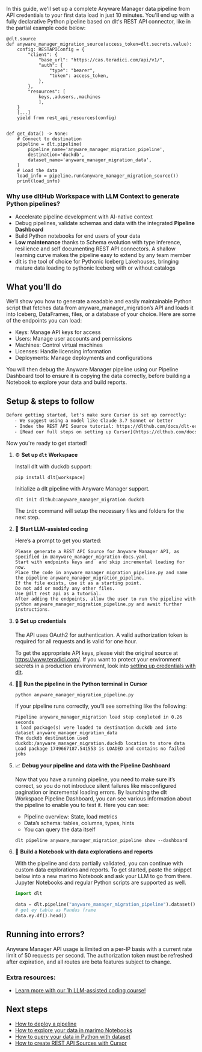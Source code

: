 In this guide, we'll set up a complete Anyware Manager data pipeline from API credentials to your first data load in just 10 minutes. You'll end up with a fully declarative Python pipeline based on dlt's REST API connector, like in the partial example code below:

```python-outcome
@dlt.source
def anyware_manager_migration_source(access_token=dlt.secrets.value):
    config: RESTAPIConfig = {
        "client": {
            "base_url": "https://cas.teradici.com/api/v1/",
            "auth": {
                "type": "bearer",
                "token": access_token,
            },
        },
        "resources": [
            keys,,adusers,,machines
            ],
    }
    [...]
    yield from rest_api_resources(config)


def get_data() -> None:
    # Connect to destination
    pipeline = dlt.pipeline(
        pipeline_name='anyware_manager_migration_pipeline',
        destination='duckdb',
        dataset_name='anyware_manager_migration_data', 
    )
    # Load the data
    load_info = pipeline.run(anyware_manager_migration_source())
    print(load_info) 
```

### Why use dltHub Workspace with LLM Context to generate Python pipelines?

- Accelerate pipeline development with AI-native context
- Debug pipelines, validate schemas and data with the integrated **Pipeline Dashboard**
- Build Python notebooks for end users of your data
- **Low maintenance** thanks to Schema evolution with type inference, resilience and self documenting REST API connectors. A shallow learning curve makes the pipeline easy to extend by any team member
- dlt is the tool of choice for Pythonic Iceberg Lakehouses, bringing mature data loading to pythonic Iceberg with or without catalogs

## What you’ll do

We’ll show you how to generate a readable and easily maintainable Python script that fetches data from anyware_manager_migration’s API and loads it into Iceberg, DataFrames, files, or a database of your choice. Here are some of the endpoints you can load:

- Keys: Manage API keys for access
- Users: Manage user accounts and permissions
- Machines: Control virtual machines
- Licenses: Handle licensing information
- Deployments: Manage deployments and configurations

You will then debug the Anyware Manager pipeline using our Pipeline Dashboard tool to ensure it is copying the data correctly, before building a Notebook to explore your data and build reports.

## Setup & steps to follow

```default
Before getting started, let's make sure Cursor is set up correctly:
   - We suggest using a model like Claude 3.7 Sonnet or better
   - Index the REST API Source tutorial: https://dlthub.com/docs/dlt-ecosystem/verified-sources/rest_api/ and add it to context as **@dlt rest api**
   - [Read our full steps on setting up Cursor](https://dlthub.com/docs/dlt-ecosystem/llm-tooling/cursor-restapi#23-configuring-cursor-with-documentation)
```

Now you're ready to get started!

1. ⚙️ **Set up `dlt` Workspace**
    
    Install dlt with duckdb support:
    ```shell
    pip install dlt[workspace]
    ```

    Initialize a dlt pipeline with Anyware Manager support.
    ```shell
    dlt init dlthub:anyware_manager_migration duckdb
    ```

    The `init` command will setup the necessary files and folders for the next step.
    
2. 🤠 **Start LLM-assisted coding**
    
    Here’s a prompt to get you started:
    
    ```prompt
    Please generate a REST API Source for Anyware Manager API, as specified in @anyware_manager_migration-docs.yaml 
    Start with endpoints keys and  and skip incremental loading for now. 
    Place the code in anyware_manager_migration_pipeline.py and name the pipeline anyware_manager_migration_pipeline. 
    If the file exists, use it as a starting point. 
    Do not add or modify any other files. 
    Use @dlt rest api as a tutorial. 
    After adding the endpoints, allow the user to run the pipeline with python anyware_manager_migration_pipeline.py and await further instructions.
    ```

    
3. 🔒 **Set up credentials** 
    
    The API uses OAuth2 for authentication. A valid authorization token is required for all requests and is valid for one hour.
    
    To get the appropriate API keys, please visit the original source at https://www.teradici.com/.
    If you want to protect your environment secrets in a production environment, look into [setting up credentials with dlt](https://dlthub.com/docs/walkthroughs/add_credentials).
    
4. 🏃‍♀️ **Run the pipeline in the Python terminal in Cursor**
    
    ```shell
    python anyware_manager_migration_pipeline.py
    ```
    
    If your pipeline runs correctly, you’ll see something like the following:
    
    ```shell
    Pipeline anyware_manager_migration load step completed in 0.26 seconds
    1 load package(s) were loaded to destination duckdb and into dataset anyware_manager_migration_data
    The duckdb destination used duckdb:/anyware_manager_migration.duckdb location to store data
    Load package 1749667187.541553 is LOADED and contains no failed jobs
    ```
    
5. 📈 **Debug your pipeline and data with the Pipeline Dashboard**

    Now that you have a running pipeline, you need to make sure it’s correct, so you do not introduce silent failures like misconfigured pagination or incremental loading errors. By launching the dlt Workspace Pipeline Dashboard, you can see various information about the pipeline to enable you to test it. Here you can see:
    - Pipeline overview: State, load metrics
    - Data’s schema: tables, columns, types, hints
    - You can query the data itself
    
    ```shell
    dlt pipeline anyware_manager_migration_pipeline show --dashboard
    ```
    
6. 🐍 **Build a Notebook with data explorations and reports**

    With the pipeline and data partially validated, you can continue with custom data explorations and reports. To get started, paste the snippet below into a new marimo Notebook and ask your LLM to go from there. Jupyter Notebooks and regular Python scripts are supported as well.

    
    ```python
    import dlt

   data = dlt.pipeline("anyware_manager_migration_pipeline").dataset()
   # get ey table as Pandas frame
   data.ey.df().head()
    ```

## Running into errors?

Anyware Manager API usage is limited on a per-IP basis with a current rate limit of 50 requests per second. The authorization token must be refreshed after expiration, and all routes are beta features subject to change.

### Extra resources:

- [Learn more with our 1h LLM-assisted coding course!](https://www.youtube.com/watch?v=GGid70rnJuM)

## Next steps

- [How to deploy a pipeline](https://dlthub.com/docs/walkthroughs/deploy-a-pipeline)
- [How to explore your data in marimo Notebooks](https://dlthub.com/docs/general-usage/dataset-access/marimo)
- [How to query your data in Python with dataset](https://dlthub.com/docs/general-usage/dataset-access/dataset)
- [How to create REST API Sources with Cursor](https://dlthub.com/docs/dlt-ecosystem/llm-tooling/cursor-restapi)